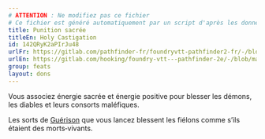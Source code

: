 ```yaml
---
# ATTENTION : Ne modifiez pas ce fichier
# Ce fichier est généré automatiquement par un script d'après les données du module Foundry VTT officiel et de sa traduction
title: Punition sacrée
titleEn: Holy Castigation
id: 142QRyK2aPIrJu48
urlFr: https://gitlab.com/pathfinder-fr/foundryvtt-pathfinder2-fr/-/blob/master/data/feats/142QRyK2aPIrJu48.htm
urlEn: https://gitlab.com/hooking/foundry-vtt---pathfinder-2e/-/blob/master/packs/data/feats.db/holy-castigation.json
group: feats
layout: dons
---
```

Vous associez énergie sacrée et énergie positive pour blesser les démons, les diables et leurs consorts maléfiques.

Les sorts de [Guérison](../spells/guérison.md) que vous lancez blessent les fiélons comme s’ils étaient des morts‑vivants.


